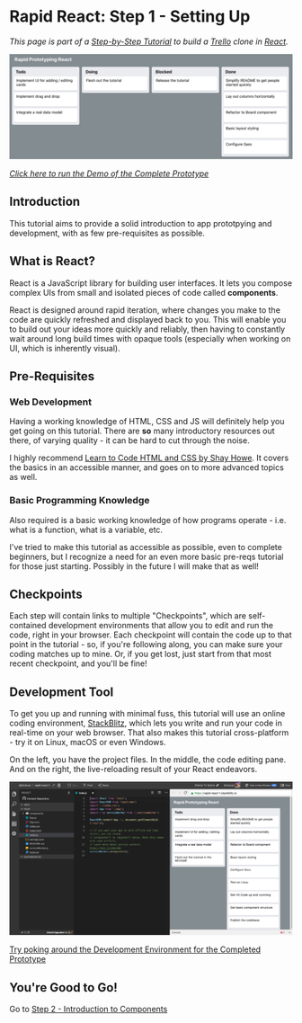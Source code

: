 # Rapid React: Step 1 - Setting Up

_This page is part of a <a href="https://link.lavell.xyz/rapid-react" target="_blank">Step-by-Step Tutorial</a> 
to build a <a href="http://trello.com/" target="_blank">Trello</a> clone in <a href="http://reactjs.org/" target="_blank">React</a>._

<a href="https://link.lavell.xyz/rapid-react-demo" target="_blank">![Screenshot](images/demo.png)</a>

<a href="https://link.lavell.xyz/rapid-react-demo" target="_blank">_Click here to run the Demo of the Complete Prototype_</a>

## Introduction

This tutorial aims to provide a solid introduction to app prototpying
and development, with as few pre-requisites as possible. 

## What is React?

React is a JavaScript library for building user interfaces. It lets you
 compose complex UIs from small and isolated pieces of code called 
 **components**. 
 
 React is designed around rapid iteration, where
 changes you make to the code are quickly refreshed and displayed back
 to you. This will enable you to build out your ideas
 more quickly and reliably, then having to constantly wait around long
 build times with opaque tools (especially when working on UI, which
 is inherently visual).

 ## Pre-Requisites

### Web Development

Having a working knowledge of HTML, CSS and JS will definitely help
you get going on this tutorial. There are **so** many introductory
resources out there, of varying quality - it can be hard to cut
through the noise.

I highly recommend [Learn to Code HTML and CSS by Shay Howe](https://learn.shayhowe.com/html-css/).
It covers the basics in an accessible manner, and goes on to 
more advanced topics as well.

### Basic Programming Knowledge

Also required is a basic working knowledge of how programs operate - 
i.e. what is a function, what is a variable, etc. 

I've tried to make this tutorial as accessible as possible, even to 
complete beginners, but I recognize a need for an even more basic 
pre-reqs tutorial for those just starting. Possibly in the future I will
make that as well! 

## Checkpoints

Each step will contain links to multiple "Checkpoints", which are 
self-contained development environments that allow you to edit and 
run the code, right in your browser. Each checkpoint will contain the
code up to that point in the tutorial - so, if you're following along,
you can make sure your coding matches up to mine. Or, if you get lost,
just start from that most recent checkpoint, and you'll be fine!

## Development Tool

To get you up and running with minimal fuss, this tutorial will use an
online coding environment, [StackBlitz](https://stackblitz.com), which lets you write and run
your code in real-time on your web browser. That also makes this tutorial
cross-platform - try it on Linux, macOS or even Windows.

 On the left, you have the 
project files. In the middle, the code editing pane. And on the right,
the live-reloading result of your React endeavors.


<a href="https://link.lavell.xyz/rapid-react-dev-final">![Dev Env](images/stackblitz.png)
</a>

[Try poking around the Development Environment for the Completed Prototype](https://link.lavell.xyz/rapid-react-dev-final)

## You're Good to Go!

Go to [Step 2 - Introduction to Components](https://link.lavell.xyz/rapid-react-2)